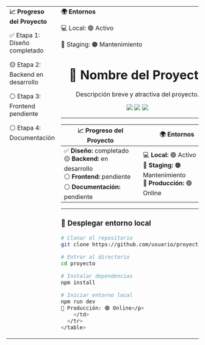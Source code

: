 <table>
  <tr>
    <td width="70%" valign="top">
      <b>📈 Progreso del Proyecto</b>
      <p>✅ Etapa 1: Diseño completado</p>
      <p>🟡 Etapa 2: Backend en desarrollo</p>
      <p>⚪ Etapa 3: Frontend pendiente</p>
      <p>⚪ Etapa 4: Documentación</p>
    </td>
    <td width="30%" valign="top">
      <b>🌍 Entornos</b>
      <p>💻 Local: 🟢 Activo</p>
      <p>🔧 Staging: 🟠 Mantenimiento</p>
      <h1 align="center">🚀 Nombre del Proyecto</h1>
<p align="center">Descripción breve y atractiva del proyecto.</p>

<p align="center">
  <img src="https://img.shields.io/badge/Estado-En%20progreso-yellow">
  <img src="https://img.shields.io/badge/Versión-0.1-blue">
  <img src="https://img.shields.io/badge/Licencia-MIT-green">
</p>

---

| 📈 **Progreso del Proyecto** | 🌍 **Entornos** |
|------------------------------|----------------|
| ✅ **Diseño:** completado<br>🟡 **Backend:** en desarrollo<br>⚪ **Frontend:** pendiente<br>⚪ **Documentación:** pendiente | 💻 **Local:** 🟢 Activo<br>🔧 **Staging:** 🟠 Mantenimiento<br>🚀 **Producción:** 🟢 Online |

---

### 🧰 Desplegar entorno local

```bash
# Clonar el repositorio
git clone https://github.com/usuario/proyecto.git

# Entrar al directorio
cd proyecto

# Instalar dependencias
npm install

# Iniciar entorno local
npm run dev
🚀 Producción: 🟢 Online</p>
    </td>
  </tr>
</table>

